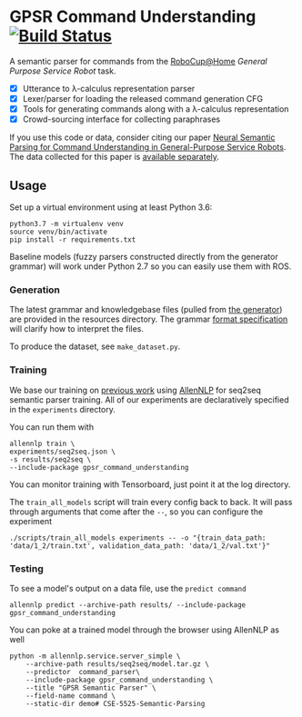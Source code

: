 # GPSR Command Understanding [![Build Status](https://travis-ci.org/nickswalker/gpsr-command-understanding.svg?branch=master)](https://travis-ci.org/nickswalker/gpsr-command-understanding)

A semantic parser for commands from the [RoboCup@Home](http://www.robocupathome.org/) _General Purpose Service Robot_ task. 

* [X] Utterance to λ-calculus representation parser
* [X] Lexer/parser for loading the released command generation CFG
* [X] Tools for generating commands along with a λ-calculus representation
* [X] Crowd-sourcing interface for collecting paraphrases

If you use this code or data, consider citing our paper [Neural Semantic Parsing for Command Understanding in General-Purpose Service Robots](https://arxiv.org/abs/1907.01115). The data collected for this paper is [available separately](https://github.com/nickswalker/gpsr-commands-dataset).

## Usage

Set up a virtual environment using at least Python 3.6:

    python3.7 -m virtualenv venv
    source venv/bin/activate
    pip install -r requirements.txt
    
Baseline models (fuzzy parsers constructed directly from the generator grammar) will work under Python 2.7 so you can
easily use them with ROS.

### Generation

The latest grammar and knowledgebase files (pulled from [the generator](https://github.com/kyordhel/GPSRCmdGen)) are provided in the resources directory. The grammar [format specification](https://github.com/kyordhel/GPSRCmdGen/wiki/Grammar-Format-Specification) will clarify how to interpret the files.

To produce the dataset, see `make_dataset.py`.

### Training

We base our training on [previous work](https://github.com/jbkjr/allennlp_sempar) using [AllenNLP](https://allennlp.org) for seq2seq semantic parser training. All of our experiments are
declaratively specified  in the `experiments` directory.

You can run them with

    allennlp train \
    experiments/seq2seq.json \
    -s results/seq2seq \
    --include-package gpsr_command_understanding

You can monitor training with Tensorboard, just point it at the log directory.
    
The `train_all_models` script will train every config back to back. It will pass through arguments that come after the `--`,
so you can configure the experiment

    ./scripts/train_all_models experiments -- -o "{train_data_path: 'data/1_2/train.txt', validation_data_path: 'data/1_2/val.txt'}"

### Testing

To see a model's output on a data file, use the `predict command`

    allennlp predict --archive-path results/ --include-package gpsr_command_understanding

You can poke at a trained model through the browser using AllenNLP as well

    python -m allennlp.service.server_simple \
        --archive-path results/seq2seq/model.tar.gz \
        --predictor  command_parser\
        --include-package gpsr_command_understanding \
        --title "GPSR Semantic Parser" \
        --field-name command \
        --static-dir demo# CSE-5525-Semantic-Parsing
